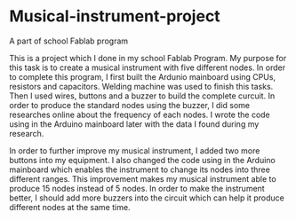 # Musical-instrument-project
A part of school Fablab program

This is a project which I done in my school Fablab Program. My purpose for this task is to create a musical instrument with five different nodes. In order to complete this program, I first built the Ardunio mainboard using CPUs, resistors and capacitors. Welding machine was used to finish this tasks. Then I used wires, buttons and a buzzer to build the complete curcuit. In order to produce the standard nodes using the buzzer, I did some researches online about the frequency of each nodes. I wrote the code using in the Arduino mainboard later with the data I found during my research.

In order to further improve my musical instrument, I added two more buttons into my equipment. I also changed the code using in the Arduino mainboard which enables the instrument to change its nodes into three different ranges. This improvement makes my musical instrument able to produce 15 nodes instead of 5 nodes. In order to make the instrument better, I should add more buzzers into the circuit which can help it produce different nodes at the same time.
